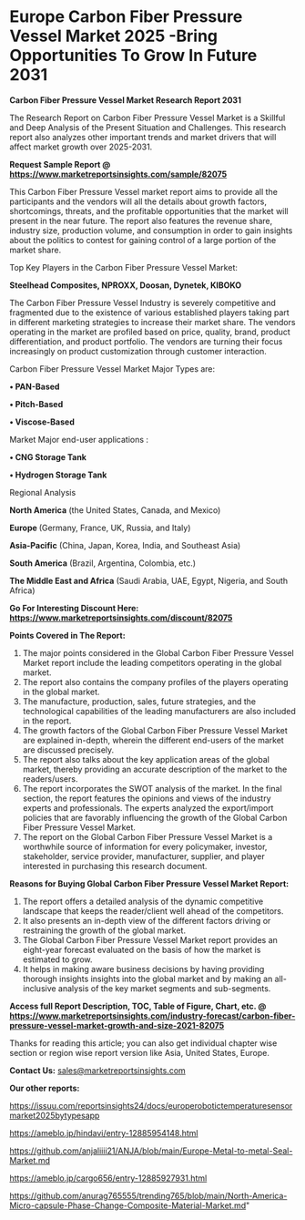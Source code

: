  # Europe Carbon Fiber Pressure Vessel Market 2025 -Bring Opportunities To Grow In Future 2031

<strong>Carbon Fiber Pressure Vessel Market Research Report 2031</strong>

The Research Report on Carbon Fiber Pressure Vessel Market is a Skillful and Deep Analysis of the Present Situation and Challenges. This research report also analyzes other important trends and market drivers that will affect market growth over 2025-2031.

<strong>Request Sample Report @ <a href=https://www.marketreportsinsights.com/sample/82075>https://www.marketreportsinsights.com/sample/82075</a></strong>

This Carbon Fiber Pressure Vessel market report aims to provide all the participants and the vendors will all the details about growth factors, shortcomings, threats, and the profitable opportunities that the market will present in the near future. The report also features the revenue share, industry size, production volume, and consumption in order to gain insights about the politics to contest for gaining control of a large portion of the market share.

Top Key Players in the Carbon Fiber Pressure Vessel Market:

<strong>Steelhead Composites, NPROXX, Doosan, Dynetek, KIBOKO</strong>

The Carbon Fiber Pressure Vessel Industry is severely competitive and fragmented due to the existence of various established players taking part in different marketing strategies to increase their market share. The vendors operating in the market are profiled based on price, quality, brand, product differentiation, and product portfolio. The vendors are turning their focus increasingly on product customization through customer interaction.

Carbon Fiber Pressure Vessel Market Major Types are:

<strong>• PAN-Based

• Pitch-Based

• Viscose-Based</strong>

Market Major end-user applications :

<strong>• CNG Storage Tank

• Hydrogen Storage Tank</strong>

Regional Analysis

</u><strong><b>North America</b></strong> (the United States, Canada, and Mexico)

<strong><b>Europe </b></strong>(Germany, France, UK, Russia, and Italy)

<strong><b>Asia-Pacific</b></strong> (China, Japan, Korea, India, and Southeast Asia)

<strong><b>South America</b></strong> (Brazil, Argentina, Colombia, etc.)

<strong><b>The Middle East and Africa</b></strong> (Saudi Arabia, UAE, Egypt, Nigeria, and South Africa)

<strong>Go For Interesting Discount Here: <a href=https://www.marketreportsinsights.com/discount/82075>https://www.marketreportsinsights.com/discount/82075</a></strong>

<strong>Points Covered in The Report:</strong>
<ol>
  <li>The major points considered in the Global Carbon Fiber Pressure Vessel Market report include the leading competitors operating in the global market.</li>
  <li>The report also contains the company profiles of the players operating in the global market.</li>
  <li>The manufacture, production, sales, future strategies, and the technological capabilities of the leading manufacturers are also included in the report.</li>
  <li>The growth factors of the Global Carbon Fiber Pressure Vessel Market are explained in-depth, wherein the different end-users of the market are discussed precisely.</li>
  <li>The report also talks about the key application areas of the global market, thereby providing an accurate description of the market to the readers/users.</li>
  <li>The report incorporates the SWOT analysis of the market. In the final section, the report features the opinions and views of the industry experts and professionals. The experts analyzed the export/import policies that are favorably influencing the growth of the Global Carbon Fiber Pressure Vessel Market.</li>
  <li>The report on the Global Carbon Fiber Pressure Vessel Market is a worthwhile source of information for every policymaker, investor, stakeholder, service provider, manufacturer, supplier, and player interested in purchasing this research document.</li>
</ol>
<strong>Reasons for Buying Global Carbon Fiber Pressure Vessel Market Report:</strong>

<ol>
  <li>The report offers a detailed analysis of the dynamic competitive landscape that keeps the reader/client well ahead of the competitors.</li>
  <li>It also presents an in-depth view of the different factors driving or restraining the growth of the global market.</li>
  <li>The Global Carbon Fiber Pressure Vessel Market report provides an eight-year forecast evaluated on the basis of how the market is estimated to grow.</li>
  <li>It helps in making aware business decisions by having providing thorough insights insights into the global market and by making an all-inclusive analysis of the key market segments and sub-segments.</li>
</ol>
<strong>Access full Report Description, TOC, Table of Figure, Chart, etc. @ <a href=https://www.marketreportsinsights.com/industry-forecast/carbon-fiber-pressure-vessel-market-growth-and-size-2021-82075>https://www.marketreportsinsights.com/industry-forecast/carbon-fiber-pressure-vessel-market-growth-and-size-2021-82075</a></strong>


Thanks for reading this article; you can also get individual chapter wise section or region wise report version like Asia, United States, Europe.

<strong>Contact Us:</strong>
sales@marketreportsinsights.com

<strong>Our other reports:</strong>

<a href=https://issuu.com/reportsinsights24/docs/europerobotictemperaturesensormarket2025bytypesapp>https://issuu.com/reportsinsights24/docs/europerobotictemperaturesensormarket2025bytypesapp</a>

<a href=https://ameblo.jp/hindavi/entry-12885954148.html>https://ameblo.jp/hindavi/entry-12885954148.html</a>

<a href=https://github.com/anjaliiii21/ANJA/blob/main/Europe-Metal-to-metal-Seal-Market.md>https://github.com/anjaliiii21/ANJA/blob/main/Europe-Metal-to-metal-Seal-Market.md</a>

<a href=https://ameblo.jp/cargo656/entry-12885927931.html>https://ameblo.jp/cargo656/entry-12885927931.html</a>

<a href=https://github.com/anurag765555/trending765/blob/main/North-America-Micro-capsule-Phase-Change-Composite-Material-Market.md>https://github.com/anurag765555/trending765/blob/main/North-America-Micro-capsule-Phase-Change-Composite-Material-Market.md</a>"
